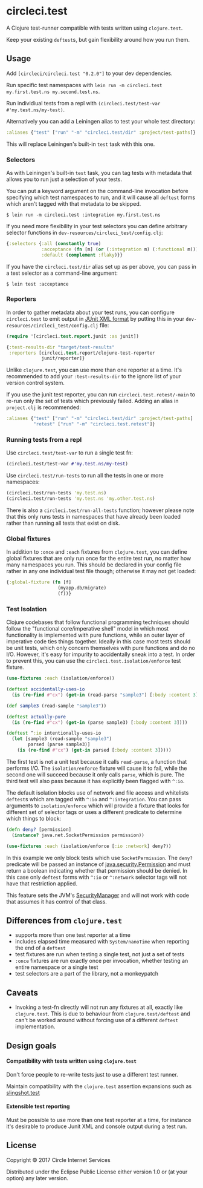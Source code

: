 # circleci.test

A Clojure test-runner compatible with tests written using `clojure.test`.

Keep your existing `deftest`s, but gain flexibility around how you run them.

## Usage

Add `[circleci/circleci.test "0.2.0"]` to your dev dependencies.

Run specific test namespaces with `lein run -m circleci.test my.first.test.ns my.second.test.ns`.

Run individiual tests from a repl with `(circleci.test/test-var #'my.test.ns/my-test)`.

Alternatively you can add a Leiningen alias to test your whole test directory:

```clj
:aliases {"test" ["run" "-m" "circleci.test/dir" :project/test-paths]}
```

This will replace Leiningen's built-in `test` task with this one.

### Selectors

As with Leiningen's built-in `test` task, you can tag tests with metadata
that allows you to run just a selection of your tests.

You can put a keyword argument on the command-line invocation before 
specifying which test namespaces to run, and it will cause all `deftest`
forms which aren't tagged with that metadata to be skipped.

    $ lein run -m circleci.test :integration my.first.test.ns

If you need more flexibility in your test selectors you can define arbitrary
selector functions in `dev-resources/circleci_test/config.clj`:

```clj
{:selectors {:all (constantly true)
             :acceptance (fn [m] (or (:integration m) (:functional m)))
             :default (complement :flaky)}}
```

If you have the `circleci.test/dir` alias set up as per above, you can pass
in a test selector as a command-line argument:

    $ lein test :acceptance

### Reporters

In order to gather metadata about your test runs, you can configure
`circleci.test` to emit output
in [JUnit XML format](https://ant.apache.org/manual/Tasks/junitreport.html) by
putting this in your `dev-resources/circleci_test/config.clj` file:

```clj
(require '[circleci.test.report.junit :as junit])

{:test-results-dir "target/test-results"
 :reporters [circleci.test.report/clojure-test-reporter
             junit/reporter]}
```

Unlike `clojure.test`, you can use more than one reporter at a time. It's recommended to add your `:test-results-dir` to the ignore list of your version control system.

If you use the junit test reporter, you can run `circleci.test.retest/-main`
to re-run only the set of tests which previously failed. Adding an alias in `project.clj` is recommended:

```clj
:aliases {"test" ["run" "-m" "circleci.test/dir" :project/test-paths]
          "retest" ["run" "-m" "circleci.test.retest"]}
```

### Running tests from a repl

Use `circleci.test/test-var` to run a single test fn:
```clojure
(circleci.test/test-var #'my.test.ns/my-test)
```

Use `circleci.test/run-tests` to run all the tests in one or more namespaces:
```clojure
(circleci.test/run-tests 'my.test.ns)
(circleci.test/run-tests 'my.test.ns 'my.other.test.ns)
```

There is also a `circleci.test/run-all-tests` function; however please note that
this only runs tests in namespaces that have already been loaded rather than
running all tests that exist on disk.

### Global fixtures

In addition to `:once` and `:each` fixtures from `clojure.test`, you can define global fixtures that are only run once for the entire test run, no matter how many namespaces you run. This should be declared in your config file rather in any one individual test file though; otherwise it may not get loaded:

```clj
{:global-fixture (fn [f]
                   (myapp.db/migrate)
                   (f))}
```

### Test Isolation

Clojure codebases that follow functional programming techniques should follow
the "functional core/imperative shell" model in which most functionality is 
implemented with pure functions, while an outer layer of imperative code ties
things together. Ideally in this case most tests should be unit tests, which
only concern themselves with pure functions and do no I/O. However, it's easy
for impurity to accidentally sneak into a test. In order to prevent this, you
can use the `circleci.test.isolation/enforce` test fixture.

```clj
(use-fixtures :each (isolation/enforce))

(deftest accidentally-uses-io
  (is (re-find #"cx") (get-in (read-parse "sample3") [:body :content 3])))

(def sample3 (read-sample "sample3"))

(deftest actually-pure
  (is (re-find #"cx") (get-in (parse sample3) [:body :content 3])))

(deftest ^:io intentionally-uses-io
  (let [sample3 (read-sample "sample3")
        parsed (parse sample3)]
    (is (re-find #"cx") (get-in parsed [:body :content 3]))))
```

The first test is not a unit test because it calls `read-parse`, a function
that performs I/O. The `isolation/enforce` fixture will cause it to fail, while
the second one will succeed because it only calls `parse`, which is pure. The
third test will also pass because it has explicitly been flagged with `^:io`.

The default isolation blocks use of network and file access and whitelists
`deftest`s which are tagged with `^:io` and `^:integration`. You can pass
arguments to `isolation/enforce` which will provide a fixture that looks for
different set of selector tags or uses a different predicate to determine
which things to block:

```clj
(defn deny? [permission]
  (instance? java.net.SocketPermission permission))

(use-fixtures :each (isolation/enforce [:io :network] deny?))
```

In this example we only block tests which use `SocketPermission`. The `deny?`
predicate will be passed an instance of [java.security.Permission](https://docs.oracle.com/javase/8/docs/api/java/security/Permission.html)
and must return a boolean indicating whether that permission should be denied.
In this case only `deftest` forms with `^:io` or `^:network` selector tags
will not have that restriction applied.

This feature sets the JVM's [SecurityManager](https://docs.oracle.com/javase/8/docs/api/java/lang/SecurityManager.html)
and will not work with code that assumes it has control of that class.

## Differences from `clojure.test`
* supports more than one test reporter at a time
* includes elapsed time measured with `System/nanoTime` when reporting the end
  of a `deftest`
* test fixtures are run when testing a single test, not just a set of tests
* `:once` fixtures are run exactly once per invocation, whether testing an
  entire namespace or a single test
* test selectors are a part of the library, not a monkeypatch
  

## Caveats
* Invoking a test-fn directly will not run any fixtures at all, exactly like
  `clojure.test`. This is due to behaviour from `clojure.test/deftest` and
  can't be worked around without forcing use of a different `deftest`
  implementation.


## Design goals

#### Compatibility with tests written using `clojure.test`
Don't force people to re-write tests just to use a different test runner.

Maintain compatibility with the `clojure.test` assertion expansions such as [slingshot.test](https://github.com/scgilardi/slingshot/blob/release/src/slingshot/test.clj)

#### Extensible test reporting
Must be possible to use more than one test reporter at a time, for instance it's desirable to produce Junit XML and console output during a test run.


## License

Copyright © 2017 Circle Internet Services

Distributed under the Eclipse Public License either version 1.0 or (at
your option) any later version.
